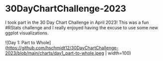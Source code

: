 # 30DayChartChallenge-2023
I took part in the 30 Day Chart Challenge in April 2023! This was a fun #RStats challenge and I really enjoyed having the excuse to use some new ggplot visualizations. 

![Day 1: Part to Whole](https://github.com/hschmidt12/30DayChartChallenge-2023/blob/main/charts/day1_part-to-whole.jpeg | width=100)

